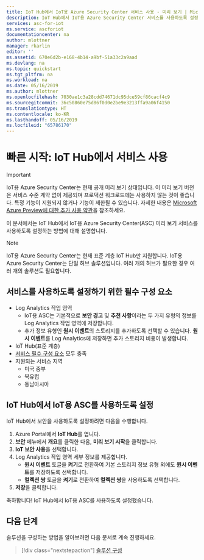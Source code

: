 ```yaml
---
title: IoT Hub에서 IoT용 Azure Security Center 서비스 사용 - 미리 보기 | Microsoft Docs
description: IoT Hub에서 IoT용 Azure Security Center 서비스를 사용하도록 설정하는 방법을 알아봅니다.
services: asc-for-iot
ms.service: ascforiot
documentationcenter: na
author: mlottner
manager: rkarlin
editor: ''
ms.assetid: 670e6d2b-e168-4b14-a9bf-51a33c2a9aad
ms.devlang: na
ms.topic: quickstart
ms.tgt_pltfrm: na
ms.workload: na
ms.date: 05/16/2019
ms.author: mlottner
ms.openlocfilehash: 7030ae1c3a28cdd74671dc95dce59cf86cacf4c9
ms.sourcegitcommit: 36c50860e75d86f0d0e2be9e3213ffa9a06f4150
ms.translationtype: HT
ms.contentlocale: ko-KR
ms.lasthandoff: 05/16/2019
ms.locfileid: "65786170"
---
```

# <a name="quickstart-enable-service-in-iot-hub"></a>빠른 시작: IoT Hub에서 서비스 사용

> [!IMPORTANT]
> IoT용 Azure Security Center는 현재 공개 미리 보기 상태입니다.
> 이 미리 보기 버전은 서비스 수준 계약 없이 제공되며 프로덕션 워크로드에는 사용하지 않는 것이 좋습니다. 특정 기능이 지원되지 않거나 기능이 제한될 수 있습니다. 자세한 내용은 [Microsoft Azure Preview에 대한 추가 사용 약관](https://azure.microsoft.com/support/legal/preview-supplemental-terms/)을 참조하세요.

이 문서에서는 IoT Hub에서 IoT용 Azure Security Center(ASC) 미리 보기 서비스를 사용하도록 설정하는 방법에 대해 설명합니다.  

> [!NOTE]
> IoT용 Azure Security Center는 현재 표준 계층 IoT Hub만 지원합니다.
> IoT용 Azure Security Center는 단일 허브 솔루션입니다. 여러 개의 허브가 필요한 경우 여러 개의 솔루션도 필요합니다. 

## <a name="prerequisites-for-enabling-the-service"></a>서비스를 사용하도록 설정하기 위한 필수 구성 요소

- Log Analytics 작업 영역
  - IoT용 ASC는 기본적으로 **보안 경고** 및  **추천 사항**이라는 두 가지 유형의 정보를 Log Analytics 작업 영역에 저장합니다. 
  - 추가 정보 유형인 **원시 이벤트**의 스토리지를 추가하도록 선택할 수 있습니다. **원시 이벤트**를 Log Analytics에 저장하면 추가 스토리지 비용이 발생합니다. 
- IoT Hub(표준 계층)
- [서비스 필수 구성 요소](service-prerequisites.md) 모두 충족 
- 지원되는 서비스 지역
  - 미국 중부
  - 북유럽
  - 동남아시아

## <a name="enable-asc-for-iot-on-your-iot-hub"></a>IoT Hub에서 IoT용 ASC를 사용하도록 설정 

IoT Hub에서 보안을 사용하도록 설정하려면 다음을 수행합니다. 

1. Azure Portal에서 **IoT Hub**를 엽니다. 
2. **보안** 메뉴에서 **개요**를 클릭한 다음, **미리 보기 시작**을 클릭합니다. 
3. **IoT 보안 사용**을 선택합니다. 
4. Log Analytics 작업 영역 세부 정보를 제공합니다. 
   - **원시 이벤트** 토글을 **켜기**로 전환하여 기본 스토리지 정보 유형 외에도 **원시 이벤트**를 저장하도록 선택합니다. 
   - **컬렉션 쌍** 토글을 **켜기**로 전환하여 **컬렉션 쌍**을 사용하도록 선택합니다. 
5. **저장**을 클릭합니다. 

축하합니다! IoT Hub에서 IoT용 ASC를 사용하도록 설정했습니다. 

## <a name="next-steps"></a>다음 단계

솔루션을 구성하는 방법을 알아보려면 다음 문서로 계속 진행하세요.

> [!div class="nextstepaction"]
> [솔루션 구성](quickstart-configure-your-solution.md)
